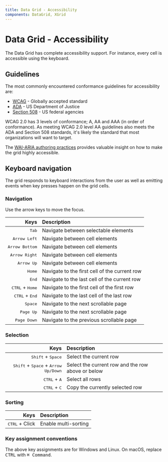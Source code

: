 ```yaml
---
title: Data Grid - Accessibility
components: DataGrid, XGrid
---
```


# Data Grid - Accessibility

<p class="description">The Data Grid has complete accessibility support. For instance, every cell is accessible using the keyboard.</p>

## Guidelines

The most commonly encountered conformance guidelines for accessibility are:

- [WCAG](https://www.w3.org/WAI/standards-guidelines/wcag/) - Globally accepted standard
- [ADA](https://www.ada.gov/) - US Department of Justice
- [Section 508](https://www.section508.gov/) - US federal agencies

WCAG 2.0 has 3 levels of conformance; A, AA and AAA (in order of conformance).
As meeting WCAG 2.0 level AA guidelines also meets the ADA and Section 508 standards, it's likely the standard that most organizations will want to target.

The [WAI-ARIA authoring practices](https://www.w3.org/TR/wai-aria-practices/#grid) provides valuable insight on how to make the grid highly accessible.

## Keyboard navigation

The grid responds to keyboard interactions from the user as well as emitting events when key presses happen on the grid cells.

### Navigation

Use the arrow keys to move the focus.

|                              Keys | Description                                   |
| --------------------------------: | :-------------------------------------------- |
|                    <kbd>Tab</kbd> | Navigate between selectable elements          |
|             <kbd>Arrow Left</kbd> | Navigate between cell elements                |
|           <kbd>Arrow Bottom</kbd> | Navigate between cell elements                |
|            <kbd>Arrow Right</kbd> | Navigate between cell elements                |
|               <kbd>Arrow Up</kbd> | Navigate between cell elements                |
|                   <kbd>Home</kbd> | Navigate to the first cell of the current row |
|                    <kbd>End</kbd> | Navigate to the last cell of the current row  |
| <kbd>CTRL</kbd> + <kbd>Home</kbd> | Navigate to the first cell of the first row   |
|  <kbd>CTRL</kbd> + <kbd>End</kbd> | Navigate to the last cell of the last row     |
|                  <kbd>Space</kbd> | Navigate to the next scrollable page          |
|                <kbd>Page Up</kbd> | Navigate to the next scrollable page          |
|              <kbd>Page Down</kbd> | Navigate to the previous scrollable page      |

### Selection

|                                                           Keys | Description                                       |
| -------------------------------------------------------------: | :------------------------------------------------ |
|                            <kbd>Shift</kbd> + <kbd>Space</kbd> | Select the current row                            |
| <kbd>Shift</kbd> + <kbd>Space</kbd> + <kbd>Arrow Up/Down</kbd> | Select the current row and the row above or below |
|                                 <kbd>CTRL</kbd> + <kbd>A</kbd> | Select all rows                                   |
|                                 <kbd>CTRL</kbd> + <kbd>C</kbd> | Copy the currently selected row                   |

### Sorting

|                    Keys | Description          |
| ----------------------: | :------------------- |
| <kbd>CTRL</kbd> + Click | Enable multi-sorting |

### Key assignment conventions

The above key assignments are for Windows and Linux.
On macOS, replace <kbd>CTRL</kbd> with <kbd>⌘ Command</kbd>.
